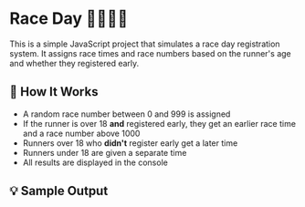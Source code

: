 # Race Day 🏃‍♀️🏃‍♂️

This is a simple JavaScript project that simulates a race day registration system. It assigns race times and race numbers based on the runner's age and whether they registered early.

## 🔧 How It Works
- A random race number between 0 and 999 is assigned
- If the runner is over 18 **and** registered early, they get an earlier race time and a race number above 1000
- Runners over 18 who **didn't** register early get a later time
- Runners under 18 are given a separate time
- All results are displayed in the console

## 💡 Sample Output
